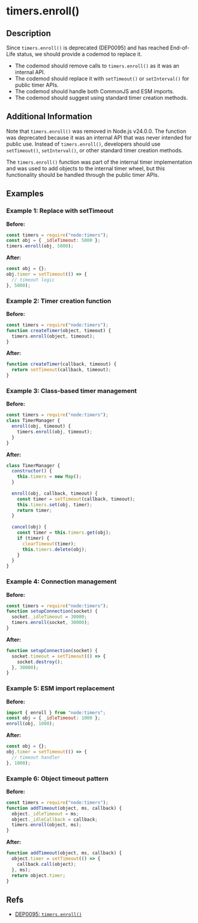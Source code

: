 # timers.enroll()

## Description

Since `timers.enroll()` is deprecated (DEP0095) and has reached End-of-Life status, we should provide a codemod to replace it.

- The codemod should remove calls to `timers.enroll()` as it was an internal API.
- The codemod should replace it with `setTimeout()` or `setInterval()` for public timer APIs.
- The codemod should handle both CommonJS and ESM imports.
- The codemod should suggest using standard timer creation methods.

## Additional Information

Note that `timers.enroll()` was removed in Node.js v24.0.0. The function was deprecated because it was an internal API that was never intended for public use. Instead of `timers.enroll()`, developers should use `setTimeout()`, `setInterval()`, or other standard timer creation methods.

The `timers.enroll()` function was part of the internal timer implementation and was used to add objects to the internal timer wheel, but this functionality should be handled through the public timer APIs.

## Examples

### Example 1: Replace with setTimeout

**Before:**

```js
const timers = require("node:timers");
const obj = { _idleTimeout: 5000 };
timers.enroll(obj, 5000);
```

**After:**

```js
const obj = {};
obj.timer = setTimeout(() => {
  // timeout logic
}, 5000);
```

### Example 2: Timer creation function

**Before:**

```js
const timers = require("node:timers");
function createTimer(object, timeout) {
  timers.enroll(object, timeout);
}
```

**After:**

```js
function createTimer(callback, timeout) {
  return setTimeout(callback, timeout);
}
```

### Example 3: Class-based timer management

**Before:**

```js
const timers = require("node:timers");
class TimerManager {
  enroll(obj, timeout) {
    timers.enroll(obj, timeout);
  }
}
```

**After:**

```js
class TimerManager {
  constructor() {
    this.timers = new Map();
  }
  
  enroll(obj, callback, timeout) {
    const timer = setTimeout(callback, timeout);
    this.timers.set(obj, timer);
    return timer;
  }
  
  cancel(obj) {
    const timer = this.timers.get(obj);
    if (timer) {
      clearTimeout(timer);
      this.timers.delete(obj);
    }
  }
}
```

### Example 4: Connection management

**Before:**

```js
const timers = require("node:timers");
function setupConnection(socket) {
  socket._idleTimeout = 30000;
  timers.enroll(socket, 30000);
}
```

**After:**

```js
function setupConnection(socket) {
  socket.timeout = setTimeout(() => {
    socket.destroy();
  }, 30000);
}
```

### Example 5: ESM import replacement

**Before:**

```js
import { enroll } from "node:timers";
const obj = { _idleTimeout: 1000 };
enroll(obj, 1000);
```

**After:**

```js
const obj = {};
obj.timer = setTimeout(() => {
  // timeout handler
}, 1000);
```

### Example 6: Object timeout pattern

**Before:**

```js
const timers = require("node:timers");
function addTimeout(object, ms, callback) {
  object._idleTimeout = ms;
  object._idleCallback = callback;
  timers.enroll(object, ms);
}
```

**After:**

```js
function addTimeout(object, ms, callback) {
  object.timer = setTimeout(() => {
    callback.call(object);
  }, ms);
  return object.timer;
}
```

## Refs

- [DEP0095: `timers.enroll()`](https://nodejs.org/api/deprecations.html#dep0095)